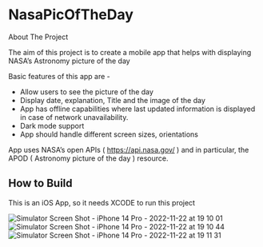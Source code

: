 # NasaPicOfTheDay
<div id="top"></div>
<!-- ABOUT THE PROJECT -->
About The Project

The aim of this project is to create a mobile app that helps with displaying NASA’s Astronomy picture of the day

Basic features of this app are -
*	Allow users to see the picture of the day
*	Display date, explanation, Title and the image of the day
*	App has offline capabilities where last updated information is displayed in case of network unavailability.
*	Dark mode support
*	App should handle different screen sizes, orientations

App uses NASA’s open APIs ( https://api.nasa.gov/ ) and in particular, the APOD ( Astronomy picture of the day ) resource. 



<!-- How to Build -->
## How to Build 
This is an iOS App, so it needs XCODE to run this project

<!-- Screenshots -->
![Simulator Screen Shot - iPhone 14 Pro - 2022-11-22 at 19 10 01](https://user-images.githubusercontent.com/44516579/203364164-db95f33c-4c00-43f6-ab22-ae8e1915605b.png)
![Simulator Screen Shot - iPhone 14 Pro - 2022-11-22 at 19 10 44](https://user-images.githubusercontent.com/44516579/203364231-9a0b0ba4-392e-4ae9-bf31-028779c0dc88.png)
![Simulator Screen Shot - iPhone 14 Pro - 2022-11-22 at 19 11 31](https://user-images.githubusercontent.com/44516579/203364272-2f7208e8-ae21-4ab5-aab5-a68e3865a441.png)
